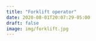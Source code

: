 ```yaml
---
title: "Forklift operator"
date: 2020-08-01T20:07:29-05:00
draft: false
image: img/forklift.jpg
---
```


